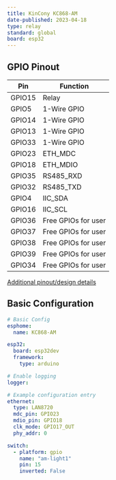 ```yaml
---
title: KinCony KC868-AM
date-published: 2023-04-18
type: relay
standard: global
board: esp32
---
```


## GPIO Pinout

| Pin    | Function            |
| ------ | ------------------- |
| GPIO15 | Relay               |
| GPIO5  | 1-Wire GPIO         |
| GPIO14 | 1-Wire GPIO         |
| GPIO13 | 1-Wire GPIO         |
| GPIO33 | 1-Wire GPIO         |
| GPIO23 | ETH_MDC             |
| GPIO18 | ETH_MDIO            |
| GPIO35 | RS485_RXD           |
| GPIO32 | RS485_TXD           |
| GPIO4  | IIC_SDA             |
| GPIO16 | IIC_SCL             |
| GPIO36 | Free GPIOs for user |
| GPIO37 | Free GPIOs for user |
| GPIO38 | Free GPIOs for user |
| GPIO39 | Free GPIOs for user |
| GPIO34 | Free GPIOs for user |

[Additional pinout/design details](https://www.kincony.com/esp32-io-expansion-board.html)

## Basic Configuration

```yaml
# Basic Config
esphome:
  name: KC868-AM

esp32:
  board: esp32dev
  framework:
    type: arduino

# Enable logging
logger:

# Example configuration entry
ethernet:
  type: LAN8720
  mdc_pin: GPIO23
  mdio_pin: GPIO18
  clk_mode: GPIO17_OUT
  phy_addr: 0

switch:
  - platform: gpio
    name: "am-light1"
    pin: 15
    inverted: False
```
